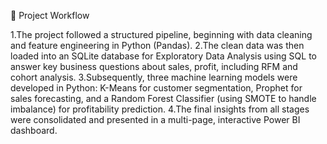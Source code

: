 📂 Project Workflow


1.The project followed a structured pipeline, beginning with data cleaning and feature engineering in Python (Pandas). 
2.The clean data was then loaded into an SQLite database for Exploratory Data Analysis using SQL to answer key business questions about sales, profit, including RFM and cohort analysis.
3.Subsequently, three machine learning models were developed in Python: K-Means for customer segmentation, Prophet for sales forecasting, and a Random Forest Classifier (using SMOTE to handle imbalance) for profitability prediction. 
4.The final insights from all stages were consolidated and presented in a multi-page, interactive Power BI dashboard.
